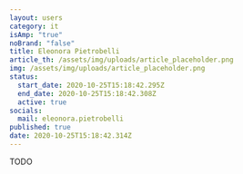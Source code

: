 ```yaml
---
layout: users
category: it
isAmp: "true"
noBrand: "false"
title: Eleonora Pietrobelli
article_th: /assets/img/uploads/article_placeholder.png
img: /assets/img/uploads/article_placeholder.png
status:
  start_date: 2020-10-25T15:18:42.295Z
  end_date: 2020-10-25T15:18:42.308Z
  active: true
socials:
  mail: eleonora.pietrobelli
published: true
date: 2020-10-25T15:18:42.314Z
---
```

TODO